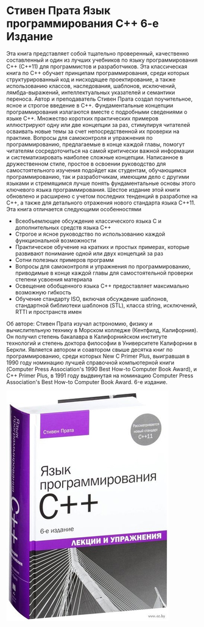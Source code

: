 # Стивен Прата Язык программирования С++ 6-е Издание
  Эта книга представляет собой тщательно проверенный, качественно составленный и один из лучших учебников по языку программирования C++ (C++11) для программистов и разработчиков.
  Эта классическая книга по C++ обучает принципам программирования, среди которых структурированный код и нисходящее проектирование,
а также использованию классов, наследования, шаблонов, исключений, лямбда-выражений, интеллектуальных указателей и семантики переноса.
  Автор и преподаватель Стивен Прата создал поучительное, ясное и строгое введение в C++. Фундаментальные концепции программирования излагаются вместе с подробными сведениями о языке C++. Множество коротких практических примеров иллюстрируют одну или две концепции за раз, стимулируя читателей осваивать новые темы за счет непосредственной их проверки на практике.
Вопросы для самоконтроля и упражнения по программированию, предлагаемые в конце каждой главы, помогут читателям сосредоточиться на самой критически важной информации и систематизировать наиболее сложные концепции.
Написанное в дружественном стиле, простое в освоении руководство для самостоятельного изучения подойдет как студентам, обучающимся программированию, так и разработчикам, имеющим дело с другими языками и стремящимся лучше понять фундаментальные основы этого 
ключевого языка программирования.
  Шестое издание этой книги обновлено и расширено с учетом последних тенденций в разработке на C++, а также для детального отражения нового стандарта языка C++11.
Эта книга отличается следующими особенностями
* Всеобъемлющее обсуждение классического языка C и дополнительных средств языка C++
* Строгое и ясное руководство по использованию каждой функциональной возможности
* Практическое обучение на кратких и простых примерах, которые развивают понимание одной или двух концепций за раз
* Cотни полезных примеров программ
* Вопросы для самоконтроля и упражнения по программированию, приводимые в конце каждой главы для самостоятельной проверки степени усвоения материала
* Освещение обобщенного языка C++ предоставляет максимально возможную гибкость
* Обучение стандарту ISO, включая обсуждение шаблонов, стандартной библиотеки шаблонов (STL), класса string, исключений, RTTI и пространств имен


Об авторе:
Стивен Прата изучал астрономию, физику и вычислительную технику в Морском колледже (Кентфилд, Калифорния).
Он получил степень бакалавра в Калифорнийском институте технологий и степень доктора философии в Университете Калифорнии в Беркли. Является автором и соавтором свыше десятка книг по программированию, среди которых New C Primer Plus, выигравшая в 1990 году номинацию лучшей справочной компьютерной книги (Computer Press Association's 1990 Best How-to Computer Book Award), и C++ Primer Plus, в 1991 году выдвинутая на номинацию Computer Press Association's Best How-to Computer Book Award.
6-е издание.
  
![Alt text](https://github.com/Dobryak99/Stephen-Prata-C-plus-plus-6th-edition/blob/main/screenshots/Students_book.jpeg)

